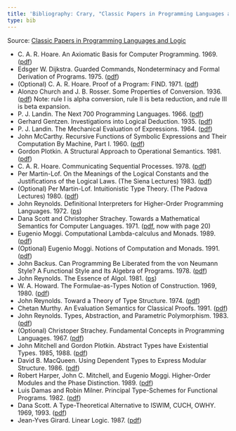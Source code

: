 ```yaml
---
title: 'Bibliography: Crary, "Classic Papers in Programming Languages and Logic"'
type: bib
---
```


Source: [Classic Papers in Programming Languages and Logic](http://www.cs.cmu.edu/~crary/819-f09/)

* C. A. R. Hoare. An Axiomatic Basis for Computer Programming. 1969\. ([pdf](http://www.cs.cmu.edu/~crary/819-f09/Hoare69.pdf))
* Edsger W. Dijkstra. Guarded Commands, Nondeterminacy and Formal Derivation of Programs. 1975\. ([pdf](http://www.cs.cmu.edu/~crary/819-f09/Dijkstra75.pdf))
* (Optional) C. A. R. Hoare. Proof of a Program: FIND. 1971\. ([pdf](http://www.cs.cmu.edu/~crary/819-f09/Hoare71.pdf))
* Alonzo Church and J. B. Rosser. Some Properties of Conversion. 1936\. ([pdf](http://www.cs.cmu.edu/~crary/819-f09/ChurchRosser36.pdf))
Note: rule I is alpha conversion, rule II is beta reduction, and rule III is beta expansion.
* P. J. Landin. The Next 700 Programming Languages. 1966\. ([pdf](http://www.cs.cmu.edu/~crary/819-f09/Landin66.pdf))
* Gerhard Gentzen. Investigations into Logical Deduction. 1935\. ([pdf](http://www.cs.cmu.edu/~crary/819-f09/Gentzen35.pdf))
* P. J. Landin. The Mechanical Evaluation of Expressions. 1964\. ([pdf](http://www.cs.cmu.edu/~crary/819-f09/Landin64.pdf))
* John McCarthy. Recursive Functions of Symbolic Expressions and Their Computation By Machine, Part I. 1960\. ([pdf](http://www.cs.cmu.edu/~crary/819-f09/McCarthy60.pdf))
* Gordon Plotkin. A Structural Approach to Operational Semantics. 1981\. ([pdf](http://www.cs.cmu.edu/~crary/819-f09/Plotkin81.pdf))
* C. A. R. Hoare. Communicating Sequential Processes. 1978\. ([pdf](http://www.cs.cmu.edu/~crary/819-f09/Hoare78.pdf))
* Per Martin-Lof. On the Meanings of the Logical Constants and the Justifications of the Logical Laws. (The Siena Lectures) 1983. ([pdf](http://www.cs.cmu.edu/~crary/819-f09/Martin-Lof83.pdf))
* (Optional) Per Martin-Lof. Intuitionistic Type Theory. (The Padova Lectures) 1980. ([pdf](http://www.cs.cmu.edu/~crary/819-f09/Martin-Lof80.pdf))
* John Reynolds. Definitional Interpreters for Higher-Order Programming Languages. 1972\. ([ps](http://www.cs.cmu.edu/~crary/819-f09/Reynolds72.ps))
* Dana Scott and Christopher Strachey. Towards a Mathematical Semantics for Computer Languages. 1971\. ([pdf](http://www.cs.cmu.edu/~crary/819-f09/Scott71.pdf), now with page 20)
* Eugenio Moggi. Computational Lambda-calculus and Monads. 1989\. ([pdf](http://www.cs.cmu.edu/~crary/819-f09/Moggi89.pdf))
* (Optional) Eugenio Moggi. Notions of Computation and Monads. 1991\. ([pdf](http://www.cs.cmu.edu/~crary/819-f09/Moggi91.pdf))
* John Backus. Can Programming Be Liberated from the von Neumann Style? A Functional Style and Its Algebra of Programs. 1978\. ([pdf](http://www.cs.cmu.edu/~crary/819-f09/Backus78.pdf))
* John Reynolds. The Essence of Algol. 1981\. ([ps](http://www.cs.cmu.edu/~crary/819-f09/Reynolds81.ps))
* W. A. Howard. The Formulae-as-Types Notion of Construction. 1969, 1980. ([pdf](http://www.cs.cmu.edu/~crary/819-f09/Howard80.pdf))
* John Reynolds. Toward a Theory of Type Structure. 1974\. ([pdf](http://www.cs.cmu.edu/~crary/819-f09/Reynolds74.pdf))
* Chetan Murthy. An Evaluation Semantics for Classical Proofs. 1991\. ([pdf](http://www.cs.cmu.edu/~crary/819-f09/Murthy91.pdf))
* John Reynolds. Types, Abstraction, and Parametric Polymorphism. 1983\. ([pdf](http://www.cs.cmu.edu/~crary/819-f09/Reynolds83.pdf))
* (Optional) Christoper Strachey. Fundamental Concepts in Programming Languages. 1967\. ([pdf](http://www.cs.cmu.edu/~crary/819-f09/Strachey67.pdf))
* John Mitchell and Gordon Plotkin. Abstract Types have Existential Types. 1985, 1988. ([pdf](http://www.cs.cmu.edu/~crary/819-f09/MitchellPlotkin88.pdf))
* David B. MacQueen. Using Dependent Types to Express Modular Structure. 1986\. ([pdf](http://www.cs.cmu.edu/~crary/819-f09/MacQueen86.pdf))
* Robert Harper, John C. Mitchell, and Eugenio Moggi. Higher-Order Modules and the Phase Distinction. 1989\. ([pdf](http://www.cs.cmu.edu/~crary/819-f09/HarperEtal89.pdf))
* Luis Damas and Robin Milner. Principal Type-Schemes for Functional Programs. 1982\. ([pdf](http://www.cs.cmu.edu/~crary/819-f09/DamasMilner82.pdf))
* Dana Scott. A Type-Theoretical Alternative to ISWIM, CUCH, OWHY. 1969, 1993. ([pdf](http://www.cs.cmu.edu/~crary/819-f09/Scott93.pdf))
* Jean-Yves Girard. Linear Logic. 1987\. ([pdf](http://www.cs.cmu.edu/~crary/819-f09/Girard87.pdf))
